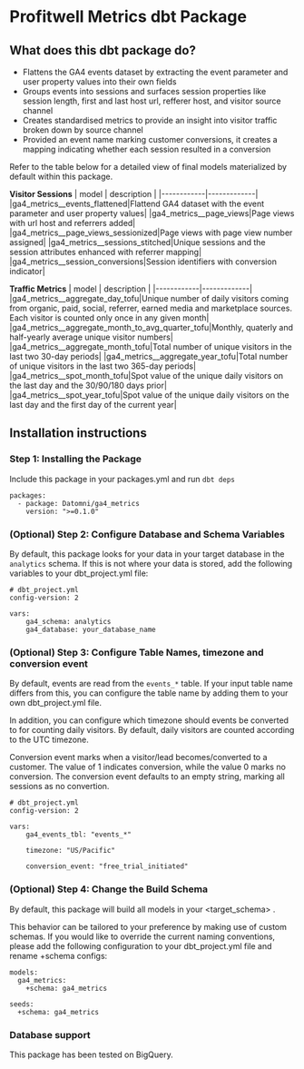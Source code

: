 # Profitwell Metrics dbt Package
## What does this dbt package do?
* Flattens the GA4 events dataset by extracting the event parameter and user property values into their own fields
* Groups events into sessions and surfaces session properties like session length, first and last host url, refferer host, and visitor source channel
* Creates standardised metrics to provide an insight into visitor traffic broken down by source channel
* Provided an event name marking customer conversions, it creates a mapping indicating whether each session resulted in a conversion


Refer to the table below for a detailed view of final models materialized by default within this package.

**Visitor Sessions**
|   model    | description |
|------------|-------------|
|ga4_metrics__events_flattened|Flattend GA4 dataset with the event parameter and user property values|
|ga4_metrics__page_views|Page views with url host and referrers added|
|ga4_metrics__page_views_sessionized|Page views with page view number assigned|
|ga4_metrics__sessions_stitched|Unique sessions and the session attributes enhanced with referrer mapping|
|ga4_metrics__session_conversions|Session identifiers with conversion indicator|


**Traffic Metrics**
|   model    | description |
|------------|-------------|
|ga4_metrics__aggregate_day_tofu|Unique number of daily visitors coming from organic, paid, social, referrer, earned media and marketplace sources. Each visitor is counted only once in any given month|
|ga4_metrics__aggregate_month_to_avg_quarter_tofu|Monthly, quaterly and half-yearly average unique visitor numbers|
|ga4_metrics__aggregate_month_tofu|Total number of unique visitors in the last two 30-day periods|
|ga4_metrics__aggregate_year_tofu|Total number of unique visitors in the last two 365-day periods|
|ga4_metrics__spot_month_tofu|Spot value of the unique daily visitors on the last day and the 30/90/180 days prior|
|ga4_metrics__spot_year_tofu|Spot value of the unique daily visitors on the last day and the first day of the current year|



## Installation instructions
### Step 1: Installing the Package
Include this package in your packages.yml and run `dbt deps`
```
packages:
  - package: Datomni/ga4_metrics
    version: ">=0.1.0"
```

### (Optional) Step 2: Configure Database and Schema Variables
By default, this package looks for your data in your target database in the `analytics` schema. If this is not where your data is stored, add the following variables to your dbt_project.yml file:
```
# dbt_project.yml
config-version: 2

vars:
    ga4_schema: analytics
    ga4_database: your_database_name
```

### (Optional) Step 3: Configure Table Names, timezone and conversion event
By default, events are read from the `events_*` table. If your input table name differs from this, you can configure the table name by adding them to your own dbt_project.yml file.

In addition, you can configure which timezone should events be converted to for counting daily visitors. By default, daily visitors are counted according to the UTC timezone.

Conversion event marks when a visitor/lead becomes/converted to a customer. The value of 1 indicates conversion, while the value 0 marks no conversion. The conversion event defaults to an empty string, marking all sessions as no convertion.
```
# dbt_project.yml
config-version: 2

vars:
    ga4_events_tbl: "events_*"

    timezone: "US/Pacific"

    conversion_event: "free_trial_initiated"
```

### (Optional) Step 4: Change the Build Schema
By default, this package will build all models in your <target_schema> .

This behavior can be tailored to your preference by making use of custom schemas. If you would like to override the current naming conventions, please add the following configuration to your dbt_project.yml file and rename +schema configs:
```
models:  
  ga4_metrics:
    +schema: ga4_metrics

seeds:
  +schema: ga4_metrics
```

### Database support
This package has been tested on BigQuery.
